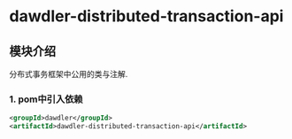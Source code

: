 # dawdler-distributed-transaction-api

## 模块介绍

分布式事务框架中公用的类与注解.

### 1. pom中引入依赖

```xml
<groupId>dawdler</groupId>
<artifactId>dawdler-distributed-transaction-api</artifactId>
```
